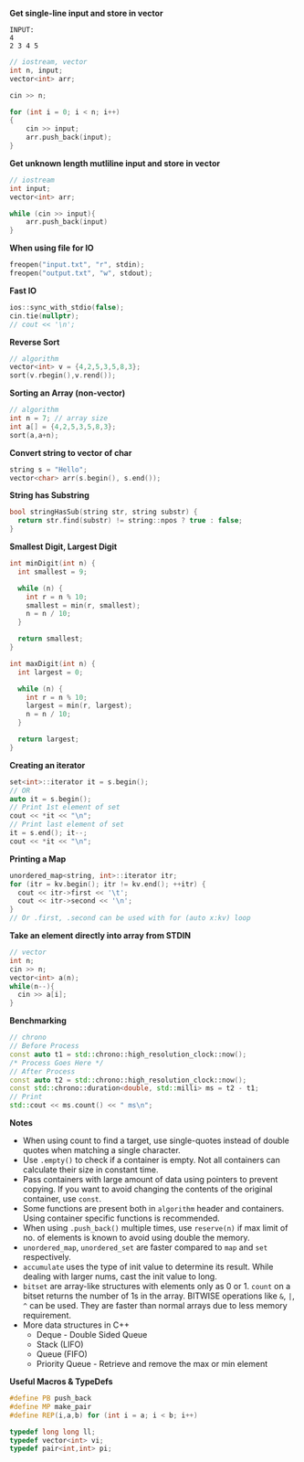 **Get single-line input and store in vector**
```
INPUT:
4  
2 3 4 5
```

```c++
// iostream, vector
int n, input;
vector<int> arr;

cin >> n;

for (int i = 0; i < n; i++)
{
    cin >> input;
    arr.push_back(input);
}
```

**Get unknown length mutliline input and store in vector**
```c++
// iostream
int input;
vector<int> arr;

while (cin >> input){
    arr.push_back(input)
}
```

**When using file for IO**
```c++
freopen("input.txt", "r", stdin);
freopen("output.txt", "w", stdout);
```

**Fast IO**
```c++
ios::sync_with_stdio(false);
cin.tie(nullptr);
// cout << '\n';
```

**Reverse Sort**
```c++
// algorithm
vector<int> v = {4,2,5,3,5,8,3};
sort(v.rbegin(),v.rend());
```

**Sorting an Array (non-vector)**
```c++
// algorithm
int n = 7; // array size
int a[] = {4,2,5,3,5,8,3};
sort(a,a+n);
```

**Convert string to vector of char**
```c++
string s = "Hello";
vector<char> arr(s.begin(), s.end());
```

**String has Substring**
```c++
bool stringHasSub(string str, string substr) {
  return str.find(substr) != string::npos ? true : false;
}
```

**Smallest Digit, Largest Digit**
```c++
int minDigit(int n) {
  int smallest = 9;

  while (n) {
    int r = n % 10;
    smallest = min(r, smallest);
    n = n / 10;
  }

  return smallest;
}

int maxDigit(int n) {
  int largest = 0;

  while (n) {
    int r = n % 10;
    largest = min(r, largest);
    n = n / 10;
  }

  return largest;
}
```

**Creating an iterator**
```c++
set<int>::iterator it = s.begin();
// OR
auto it = s.begin();
// Print 1st element of set
cout << *it << "\n";
// Print last element of set
it = s.end(); it--;
cout << *it << "\n";
```

**Printing a Map**
```c++
unordered_map<string, int>::iterator itr;
for (itr = kv.begin(); itr != kv.end(); ++itr) {
  cout << itr->first << '\t';
  cout << itr->second << '\n';
}
// Or .first, .second can be used with for (auto x:kv) loop
```

**Take an element directly into array from STDIN**
```c++
// vector
int n;
cin >> n;
vector<int> a(n);
while(n--){
  cin >> a[i];
}
```

**Benchmarking**
```c++
// chrono
// Before Process
const auto t1 = std::chrono::high_resolution_clock::now();
/* Process Goes Here */
// After Process
const auto t2 = std::chrono::high_resolution_clock::now();
const std::chrono::duration<double, std::milli> ms = t2 - t1;
// Print
std::cout << ms.count() << " ms\n";
```

**Notes**
- When using count to find a target, use single-quotes instead of double quotes when matching a single character.
- Use `.empty()` to check if a container is empty. Not all containers can calculate their size in constant time.
- Pass containers with large amount of data using pointers to prevent copying. If you want to avoid changing the contents of the original container, use `const`.
- Some functions are present both in `algorithm` header and containers. Using container specific functions is recommended.
- When using `.push_back()` multiple times, use `reserve(n)` if max limit of no. of elements is known to avoid using double the memory.
- `unordered_map`, `unordered_set` are faster compared to `map` and `set` respectively.
- `accumulate` uses the type of init value to determine its result. While dealing with larger nums, cast the init value to long.
- `bitset` are array-like structures with elements only as 0 or 1. `count` on a bitset returns the number of 1s in the array. BITWISE operations like `&`, `|`, `^` can be used. They are faster than normal arrays due to less memory requirement.
- More data structures in C++
  - Deque - Double Sided Queue
  - Stack (LIFO)
  - Queue (FIFO)
  - Priority Queue - Retrieve and remove the max or min element

**Useful Macros & TypeDefs**
```c++
#define PB push_back
#define MP make_pair
#define REP(i,a,b) for (int i = a; i < b; i++)
```
```c++
typedef long long ll;
typedef vector<int> vi;
typedef pair<int,int> pi;
```

